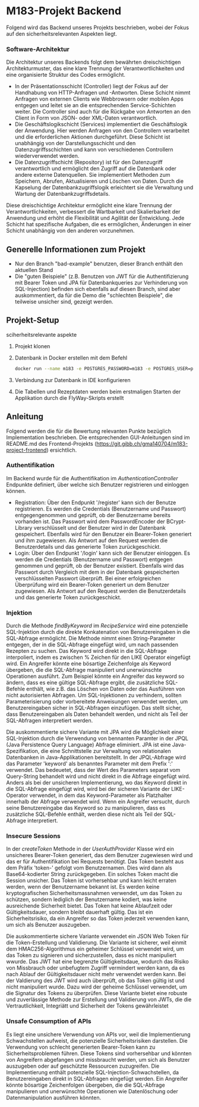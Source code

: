 # M183-Projekt Backend
Folgend wird das Backend unseres Projekts beschrieben, wobei der Fokus auf den sicherheitsrelevanten Aspekten liegt.

### Software-Architektur
Die Architektur unseres Backends folgt dem bewährten dreischichtigen Architekturmuster, das eine klare Trennung der Verantwortlichkeiten und eine organisierte Struktur des Codes ermöglicht.

- In der Präsentationsschicht (Controller) liegt der Fokus auf der Handhabung von HTTP-Anfragen und -Antworten. Diese Schicht nimmt Anfragen von externen Clients wie Webbrowsern oder mobilen Apps entgegen und leitet sie an die entsprechenden Service-Schichten weiter. Die Controller sind auch für die Rückgabe von Antworten an den Client in Form von JSON- oder XML-Daten verantwortlich.
- Die Geschäftslogikschicht (Services) implementiert die Geschäftslogik der Anwendung. Hier werden Anfragen von den Controllern verarbeitet und die erforderlichen Aktionen durchgeführt. Diese Schicht ist unabhängig von der Darstellungsschicht und den Datenzugriffsschichten und kann von verschiedenen Controllern wiederverwendet werden.
- Die Datenzugriffschicht (Repository) ist für den Datenzugriff verantwortlich und ermöglicht den Zugriff auf die Datenbank oder andere externe Datenquellen. Sie implementiert Methoden zum Speichern, Abrufen, Aktualisieren und Löschen von Daten. Durch die Kapselung der Datenbankzugriffslogik erleichtert sie die Verwaltung und Wartung der Datenbankzugriffsdetails.

Diese dreischichtige Architektur ermöglicht eine klare Trennung der Verantwortlichkeiten, verbessert die Wartbarkeit und Skalierbarkeit der Anwendung und erhöht die Flexibilität und Agilität der Entwicklung. Jede Schicht hat spezifische Aufgaben, die es ermöglichen, Änderungen in einer Schicht unabhängig von den anderen vorzunehmen.

## Generelle Informationen zum Projekt

- Nur den Branch "bad-example" benutzen, dieser Branch enthält den aktuellen Stand
- Die "guten Beispiele" (z.B. Benutzen von JWT für die Authentifizierung mit Bearer Token und JPA für Datenbankqueries zur Verhinderung von SQL-Injection) befinden sich ebenfalls auf diesen Branch, sind aber auskommentiert, da für die Demo die "schlechten Beispiele", die teilweise unsicher sind, gezeigt werden.

## Projekt-Setup
sciherheitsrelevante aspekte

1. Projekt klonen
2. Datenbank in Docker erstellen mit dem Befehl
   
   ```bash
   docker run --name m183 -e POSTGRES_PASSWORD=m183 -e POSTGRES_USER=postgres -p 5432:5432 -d postgres

4. Verbindung zur Datenbank in IDE konfigurieren
5. Die Tabellen und Rezeptdaten werden beim erstmaligen Starten der Applikation durch die FlyWay-Skripts erstellt   

## Anleitung
Folgend werden die für die Bewertung relevanten Punkte bezüglich Implementation beschrieben. Die entsprechenden GUI-Anleitungen sind im README.md des Frontend-Projekts (https://git.gibb.ch/gma140704/m183-project-frontend) ersichtlich.

### Authentifikation
Im Backend wurde für die Authentifikation im _AuthenticationController_ Endpunkte definiert, über welche sich Benutzer registrieren und einloggen können. 
- Registration: Über den Endpunkt '/register' kann sich der Benutze registrieren. Es werden die Credentials (Benutzername und Passwort) entgegengenommen und geprüft, ob der Benutzername bereits vorhanden ist. Das Passwort wird dem PasswordEncoder der BCrypt-Library verschlüsselt und der Benutzer wird in der Datenbank gespeichert. Ebenfalls wird für den Benutzer ein Bearer-Token generiert und ihm zugewiesen. Als Antwort auf den Request werden die Benutzerdetails und das generierte Token zurückgeschickt.
- Login: Über den Endpunkt '/login' kann sich der Benutzer einloggen. Es werden die Credentials (Benutzername und Passwort) entgegen genommen und geprüft, ob der Benutzer existiert. Ebenfalls wird das Passwort durch Vergleich mit dem in der Datenbank gespeicherten verschlüsselten Passwort überprüft. Bei einer erfolgreichen Überprüfung wird ein Bearer-Token generiert un dem Benutzer zugewiesen. Als Antwort auf den Request werden die Benutzerdetails und das generierte Token zurückgeschickt.

### Injektion
Durch die Methode _findByKeyword_ im _RecipeService_ wird eine potenzielle SQL-Injektion durch die direkte Konkatenation von Benutzereingaben in die SQL-Abfrage ermöglicht. Die Methode nimmt einen String-Parameter entgegen, der in die SQL-Abfrage eingefügt wird, um nach passenden Rezepten zu suchen. Das Keyword wird direkt in die SQL-Abfrage interpoliert, indem es zwischen % Zeichen für den LIKE Operator eingefügt wird. Ein Angreifer könnte eine bösartige Zeichenfolge als Keyword übergeben, die die SQL-Abfrage manipuliert und unerwünschte Operationen ausführt. Zum Beispiel könnte ein Angreifer das keyword so ändern, dass es eine gültige SQL-Abfrage ergibt, die zusätzliche SQL-Befehle enthält, wie z.B. das Löschen von Daten oder das Ausführen von nicht autorisierten Abfragen. Um SQL-Injektionen zu verhindern, sollten Parameterisierung oder vorbereitete Anweisungen verwendet werden, um Benutzereingaben sicher in SQL-Abfragen einzufügen. Das stellt sicher, dass Benutzereingaben als Daten behandelt werden, und nicht als Teil der SQL-Abfragen interpretiert werden.

Die auskommentierte sichere Variante mit JPA wird die Möglichkeit einer SQL-Injektion durch die Verwendung von bennanten Paramter in der JPQL (Java Persistence Query Language) Abfrage eliminiert. JPA ist eine Java-Spezifikation, die eine Schnittstelle zur Verwaltung von relationalen Datenbanken in Java-Applikationen bereitstellt. In der JPQL-Abfrage wird das Parameter 'keyword' als benanntes Parameter mit dem Prefix ':' verwendet. Das bedeuetet, dass der Wert des Parameters separat vom Query-String behandelt wird und nicht direkt in die Abfrage eingefügt wird. Anders als bei der unsicheren Implementierung, wo das Keyword direkt in die SQL-Abfrage eingefügt wird, wird bei der sicheren Variante der LIKE-Operator verwendet, in dem das Keyword-Parameter als Platzhalter innerhalb der Abfrage verwendet wird. Wenn ein Angreifer versucht, durch seine Benutzereingabe das Keyword so zu manipulieren, dass es zusätzliche SQL-Befehle enthält, werden diese nicht als Teil der SQL-Abfrage interpretiert. 

### Insecure Sessions
In der _createToken_ Methode in der _UserAuthProvider_ Klasse wird ein unsicheres Bearer-Token generiert, das dem Benutzer zugewiesen wird und das er für Authentifikation bei Requests benötigt. Das Token besteht aus dem Präfix 'token-' gefolgt vom Benutzernamen. Dies wird dann als Base64-kodierter String zurückgegeben. Ein solches Token macht die Session unsicher. Das Token ist vorhersehbar und kann leicht erraten werden, wenn der Benutzername bekannt ist. Es werden keine kryptografischen Sicherheitsmassnahmen verwendet, um das Token zu schützen, sondern lediglich der Benutzername kodiert, was keine ausreichende Sicherheit bietet. Das Token hat keine Ablaufzeit oder Gültigkeitsdauer, sondern bleibt dauerhaft gültig. Das ist ein Sicherheitsrisiko, da ein Angreifer so das Token jederzeit verwenden kann, um sich als Benutzer auszugeben.

Die auskommentierte sichere Variante verwendet ein JSON Web Token für die Token-Erstellung und Validierung. Die Variante ist sicherer, weil einmit dem HMAC256-Algorithmus ein geheimer Schlüssel verwendet wird, um das Token zu signieren und sicherzustellen, dass es nicht manipuliert wwurde. Das JWT hat eine begrenzte Gültigkeitsdaue, wodurch das Risiko von Missbrauch oder unbefugtem Zugriff vermindert werden kann, da es nach Ablauf der Gültigkeitsdauer nicht mehr verwendet werden kann. Bei der Valdierung des JWT wird auch überprüft, ob das Token gültig ist und nicht manipuliert wurde. Dazu wird der geheime Schlüssel verwendet, um die Signatur des Tokens zu überprüfen. Diese Variante bietet eine robuste und zuverlässige Methode zur Erstellung und Validierung von JWTs, die die Vertrautlichkeit, Integriätt und Sicherheit der Tokens gewährleistet

### Unsafe Consumption of APIs
Es liegt eine unsichere Verwendung von APIs vor, weil die Implementierung Schwachstellen aufweist, die potenzielle Sicherheitsrisiken darstellen. Die Verwendung von schlecht generierten Bearer-Token kann zu Sicherheitsproblemen führen. Diese Tokens sind vorhersehbar und könnten von Angreifern abgefangen und missbraucht werden, um sich als Benutzer auszugeben oder auf geschützte Ressourcen zuzugreifen. Die Implementierung enthält potenzielle SQL-Injection-Schwachstellen, da Benutzereingaben direkt in SQL-Abfragen eingefügt werden. Ein Angreifer könnte bösartige Zeichenfolgen übergeben, die die SQL-Abfrage manipulieren und unerwünschte Operationen wie Datenlöschung oder Datenmanipulation ausführen könnten.
